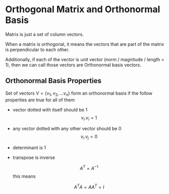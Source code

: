 # Orthogonal Matrix and Orthonormal Basis

Matrix is just a set of column vectors.

When a matrix is orthogonal, it means the vectors that are part of the matrix is perpendicular to each other.

Additionally, if each of the vector is unit vector (norm / magnitude / length = 1), then we can call those vectors are Orthonormal basis vectors.

## Orthonormal Basis Properties

Set of vectors $V = \{v_{1}, v_{2}, ...v_{n}\}$ form an orthonormal basis if the follow properties are true for all of them

* vector dotted with itself should be 1 
    $$v_{i}.v_{i} = 1 $$

* any vector dotted with any other vector should be 0
    $$v_{i}.v_{j} = 0 $$

* determinant is 1

* transpose is inverse

    $$A^T = A^{-1}$$
    this means

    $$A^TA = AA^{T} = I$$